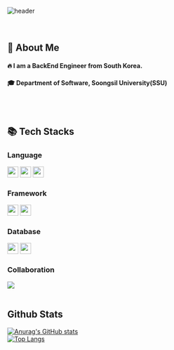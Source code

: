 <div>
  
  <!--Header-->
  ![header](https://capsule-render.vercel.app/api?type=rect&height200&section=header&text=HyunWoo's%20GitHub)
  <br/>
  <br/>
  <br/>
</div>

<div>
  
  <!--Body-->
  ## 👀 About Me
  #### :fire: I am a BackEnd Engineer from South Korea.<br/>
  #### :mortar_board: Department of Software, Soongsil University(SSU)
  <br/>
  <br/>

  ## 📚 Tech Stacks
  ### Language
  <!--Java-->
  <img height="25px" src="https://img.shields.io/badge/Java-ED8B00?style=for-the-badge&logo=openjdk&logoColor=white">
  <!--C-->
  <img height="25px" src="https://img.shields.io/badge/c-A8B9CC?style=for-the-badge&logo=c&logoColor=white">
  <!--Python-->
  <img height="25px" src="https://img.shields.io/badge/python-3776AB?style=for-the-badge&logo=python&logoColor=white">
  <br/>

  ### Framework
  <!--Spring-->
  <img height="25px" src="https://img.shields.io/badge/spring-6DB33F?style=for-the-badge&logo=spring&logoColor=white"> 
  <!--Spring Security-->
  <img height="25px" src="https://img.shields.io/badge/springsecurity-6DB33F?style=for-the-badge&logo=springsecurity&logoColor=white">
  <br/>

  ### Database
  <!--MySql-->
  <img height="25px" src="https://img.shields.io/badge/mysql-4479A1?style=for-the-badge&logo=mysql&logoColor=white"> 
  <!--Oracle-->
  <img height="25px" src="https://img.shields.io/badge/oracle-F80000?style=for-the-badge&logo=oracle&logoColor=white"> 
  <br/>
  
  ### Collaboration
  <!--Github-->
  <img src="https://img.shields.io/badge/github-181717?style=for-the-badge&logo=github&logoColor=white">
  <br/>
  <br/>

  ## Github Stats
  [![Anurag's GitHub stats](https://github-readme-stats.vercel.app/api?username=HarryBae1011)](https://github.com/anuraghazra/github-readme-stats)
  <br/>
  [![Top Langs](https://github-readme-stats.vercel.app/api/top-langs/?username=HarryBae1011)](https://github.com/anuraghazra/github-readme-stats)
  
</div>


<!--
**HarryBae1011/HarryBae1011** is a ✨ _special_ ✨ repository because its `README.md` (this file) appears on your GitHub profile.

Here are some ideas to get you started:

- 🔭 I’m currently working on ...
- 🌱 I’m currently learning ...
- 👯 I’m looking to collaborate on ...
- 🤔 I’m looking for help with ...
- 💬 Ask me about ...
- 📫 How to reach me: ...
- 😄 Pronouns: ...
- ⚡ Fun fact: ...
-->
